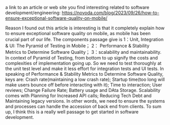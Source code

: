 a link to an article or web site you find interesting related to software development/engineering: https://novoda.com/blog/2023/09/26/how-to-ensure-exceptional-software-quality-on-mobile/

Reason I found out this article is interesting is that it completely explain how to ensure exceptional software quality on mobile, as mobile has been crucial part of our life. The components passage give is 1：Unit, Integration & UI: The Pyramid of Testing in Mobile； 2： Performance & Stability Metrics to Determine Software Quality； 3：scalability and maintainability. In context of Pyramid of Testing, from bottom to up signify the costs and complexities of implementation going up. So we need to test thoroughly at the unit test level and make it less effort for integration tests and UI tests. In speaking of Performance & Stability Metrics to Determine Software Quality, keys are: Crash rate(maintaining a low crash rate); Startup time(too long will make users bounce off before interacting with it); Time to interaction; User reviews; Change Failure Rate; Battery usage and DAta Storage. Scalability comes with Planning for Increased API calls; Reducing Tech Debt and Maintaining legacy versions. In other words, we need to ensure the systems and processes can handle the accession of back end from clients. To sum up, I think this is a really well passage to get started in software development.
